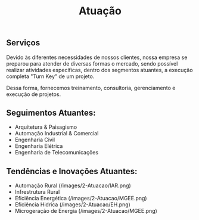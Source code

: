 ﻿---
layout: default
title: Atuação
permalink: /2-Atuacao/
---

## Serviços

Devido às diferentes necessidades de nossos clientes, nossa empresa se preparou para atender de diversas formas o mercado, sendo possível realizar atividades específicas, dentro dos segmentos atuantes, a execução completa "Turn Key" de um projeto.

Dessa forma, fornecemos treinamento, consultoria, gerenciamento e execução de projetos.

## Seguimentos Atuantes:

 - Arquitetura & Paisagismo
 - Automação Industrial & Comercial
 - Engenharia Civil
 - Engenharia Elétrica
 - Engenharia de Telecomunicações

## Tendências e Inovações Atuantes:

- Automação Rural (/images/2-Atuacao/IAR.png)
- Infrestrutura Rural
- Eficiência Energética (/images/2-Atuacao/MGEE.png)
- Eficiência Hidrica  (/images/2-Atuacao/EH.png)
- Microgeração de Energia  (/images/2-Atuacao/MGEE.png)


